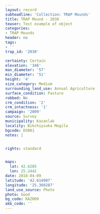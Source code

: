 ```yaml
---
layout: record
subheadline: 'Collection: TRAP Mounds'
title: TRAP Mound - 2030
teaser: Test example of object
categories:
- TRAP Mounds
header: no
tags:
- ''
trap_id: '2030'

certainty: Certain
elevation: '346'
max_diameter: '57'
min_diameter: '51'
height: '4'
size_category: Medium
surrounding_land_use: Annual Agriculture
surface_condition: Pasture
robbed: No
crm_condition: '2'
crm_intactness: '1'
campaign: '2009'
source: Survey
municipality: Kazanlak
locality: Bikchiysuka Mogila
bgcode: DS001
notes: |


rights: standard


maps:
  lat: 42.6285
  lon: 25.2442
date: 2018-04-09
latitude: '42.614987'
longitude: '25.360287'
land_use_source: Photo
photo: Good
bg_code: KAZ009
akb_code: ''
---
```


